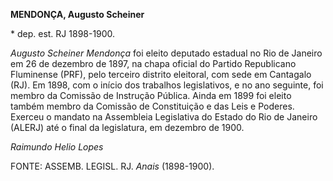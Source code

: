 **MENDONÇA, Augusto Scheiner**

\* dep. est. RJ 1898-1900.

*Augusto Scheiner Mendonça* foi eleito deputado estadual no Rio de
Janeiro em 26 de dezembro de 1897, na chapa oficial do Partido
Republicano Fluminense (PRF), pelo terceiro distrito eleitoral, com sede
em Cantagalo (RJ). Em 1898, com o início dos trabalhos legislativos, e
no ano seguinte, foi membro da Comissão de Instrução Pública. Ainda em
1899 foi eleito também membro da Comissão de Constituição e das Leis e
Poderes. Exerceu o mandato na Assembleia Legislativa do Estado do Rio de
Janeiro (ALERJ) até o final da legislatura, em dezembro de 1900.

*Raimundo Helio Lopes*

FONTE: ASSEMB. LEGISL. RJ. *Anais* (1898-1900).
